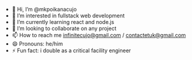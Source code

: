 - 👋 Hi, I’m @mkpoikanacujo
- 👀 I’m interested in fullstack web development
- 🌱 I’m currently learning react and node.js
- 💞️ I’m looking to collaborate on any project
- 📫 How to reach me infinitecujo@gmail.com / contactetuk@gmail.com
- 😄 Pronouns: he/him
- ⚡ Fun fact: i double as a critical facility engineer

<!---
mkpoikanacujo/mkpoikanacujo is a ✨ special ✨ repository because its `README.md` (this file) appears on your GitHub profile.
You can click the Preview link to take a look at your changes.
--->
